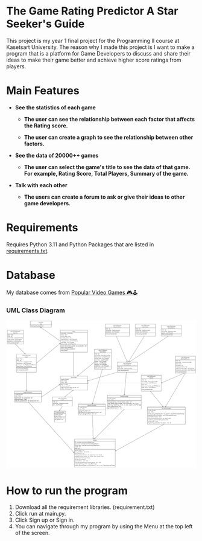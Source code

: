# The Game Rating Predictor A Star Seeker's Guide
This project is my year 1 final project for the Programming II course at Kasetsart University.
The reason why I made this project is I want to make a program that is a platform for Game Developers to discuss and share their ideas to make their game better and achieve higher score ratings from players.<br/>

# Main Features
 * **See the statistics of each game**
      - **The user can see the relationship between each factor that affects the Rating score.**
 
      - **The user can create a graph to see the relationship between other factors.**
 
 
 * **See the data of 20000++ games**
     - **The user can select the game's title to see the data of that game. For example, Rating Score, Total Players, Summary of the game.**
 
 
* **Talk with each other**
    - **The users can create a forum to ask or give their ideas to other game developers.**

# Requirements
Requires Python 3.11 and Python Packages that are listed in [requirements.txt](./requirements.txt).

# Database
My database comes from [Popular Video Games 🎮🕹️](https://www.kaggle.com/datasets/matheusfonsecachaves/popular-video-games?resource=download)

### UML Class Diagram
![UML Class Diagram](./UML.png)

# How to run the program

1. Download all the requirement libraries. (requirement.txt)
2. Click run at main.py.
3. Click Sign up or Sign in.
4. You can navigate through my program by using the Menu at the top left of the screen.
